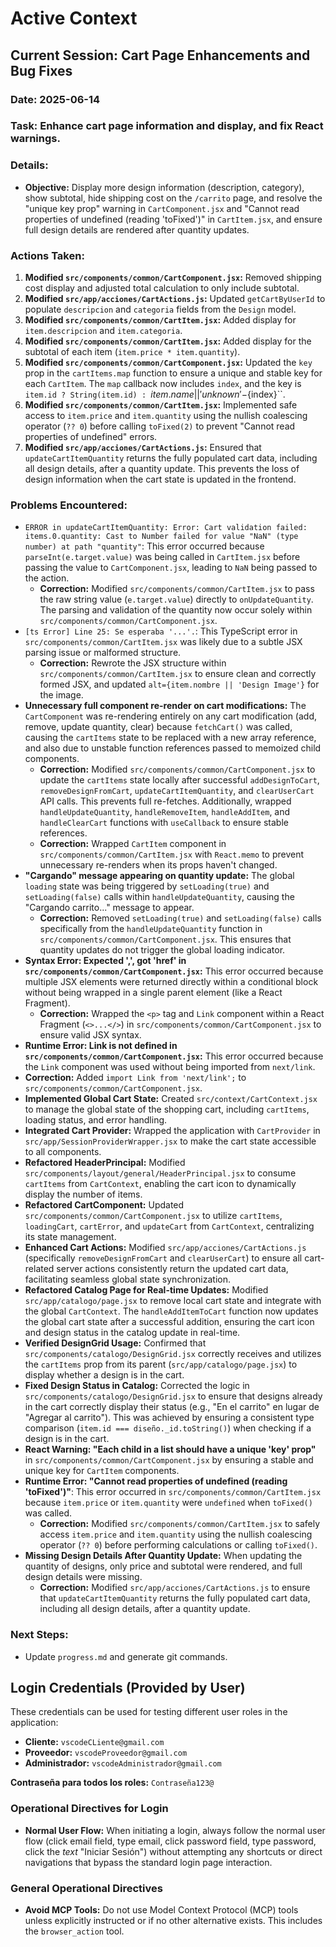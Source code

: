 # Active Context

## Current Session: Cart Page Enhancements and Bug Fixes

### Date: 2025-06-14

### Task: Enhance cart page information and display, and fix React warnings.

### Details:
- **Objective:** Display more design information (description, category), show subtotal, hide shipping cost on the `/carrito` page, and resolve the "unique key prop" warning in `CartComponent.jsx` and "Cannot read properties of undefined (reading 'toFixed')" in `CartItem.jsx`, and ensure full design details are rendered after quantity updates.

### Actions Taken:
1.  **Modified `src/components/common/CartComponent.jsx`:** Removed shipping cost display and adjusted total calculation to only include subtotal.
2.  **Modified `src/app/acciones/CartActions.js`:** Updated `getCartByUserId` to populate `descripcion` and `categoria` fields from the `Design` model.
3.  **Modified `src/components/common/CartItem.jsx`:** Added display for `item.descripcion` and `item.categoria`.
4.  **Modified `src/components/common/CartItem.jsx`:** Added display for the subtotal of each item (`item.price * item.quantity`).
5.  **Modified `src/components/common/CartComponent.jsx`:** Updated the `key` prop in the `cartItems.map` function to ensure a unique and stable key for each `CartItem`. The `map` callback now includes `index`, and the key is `item.id ? String(item.id) : `${item.name || 'unknown'}-${index}``.
6.  **Modified `src/components/common/CartItem.jsx`:** Implemented safe access to `item.price` and `item.quantity` using the nullish coalescing operator (`?? 0`) before calling `toFixed(2)` to prevent "Cannot read properties of undefined" errors.
7.  **Modified `src/app/acciones/CartActions.js`:** Ensured that `updateCartItemQuantity` returns the fully populated cart data, including all design details, after a quantity update. This prevents the loss of design information when the cart state is updated in the frontend.

### Problems Encountered:
-   `ERROR in updateCartItemQuantity: Error: Cart validation failed: items.0.quantity: Cast to Number failed for value "NaN" (type number) at path "quantity"`: This error occurred because `parseInt(e.target.value)` was being called in `CartItem.jsx` before passing the value to `CartComponent.jsx`, leading to `NaN` being passed to the action.
    -   **Correction:** Modified `src/components/common/CartItem.jsx` to pass the raw string value (`e.target.value`) directly to `onUpdateQuantity`. The parsing and validation of the quantity now occur solely within `src/components/common/CartComponent.jsx`.
-   `[ts Error] Line 25: Se esperaba '...'.`: This TypeScript error in `src/components/common/CartItem.jsx` was likely due to a subtle JSX parsing issue or malformed structure.
    -   **Correction:** Rewrote the JSX structure within `src/components/common/CartItem.jsx` to ensure clean and correctly formed JSX, and updated `alt={item.nombre || 'Design Image'}` for the image.
-   **Unnecessary full component re-render on cart modifications:** The `CartComponent` was re-rendering entirely on any cart modification (add, remove, update quantity, clear) because `fetchCart()` was called, causing the `cartItems` state to be replaced with a new array reference, and also due to unstable function references passed to memoized child components.
    -   **Correction:** Modified `src/components/common/CartComponent.jsx` to update the `cartItems` state locally after successful `addDesignToCart`, `removeDesignFromCart`, `updateCartItemQuantity`, and `clearUserCart` API calls. This prevents full re-fetches. Additionally, wrapped `handleUpdateQuantity`, `handleRemoveItem`, `handleAddItem`, and `handleClearCart` functions with `useCallback` to ensure stable references.
    -   **Correction:** Wrapped `CartItem` component in `src/components/common/CartItem.jsx` with `React.memo` to prevent unnecessary re-renders when its props haven't changed.
-   **"Cargando" message appearing on quantity update:** The global `loading` state was being triggered by `setLoading(true)` and `setLoading(false)` calls within `handleUpdateQuantity`, causing the "Cargando carrito..." message to appear.
    -   **Correction:** Removed `setLoading(true)` and `setLoading(false)` calls specifically from the `handleUpdateQuantity` function in `src/components/common/CartComponent.jsx`. This ensures that quantity updates do not trigger the global loading indicator.
-   **Syntax Error: Expected ',', got 'href' in `src/components/common/CartComponent.jsx`:** This error occurred because multiple JSX elements were returned directly within a conditional block without being wrapped in a single parent element (like a React Fragment).
    -   **Correction:** Wrapped the `<p>` tag and `Link` component within a React Fragment (`<>...</>`) in `src/components/common/CartComponent.jsx` to ensure valid JSX syntax.
-   **Runtime Error: Link is not defined in `src/components/common/CartComponent.jsx`:** This error occurred because the `Link` component was used without being imported from `next/link`.
-   **Correction:** Added `import Link from 'next/link';` to `src/components/common/CartComponent.jsx`.
-   **Implemented Global Cart State:** Created `src/context/CartContext.jsx` to manage the global state of the shopping cart, including `cartItems`, loading status, and error handling.
-   **Integrated Cart Provider:** Wrapped the application with `CartProvider` in `src/app/SessionProviderWrapper.jsx` to make the cart state accessible to all components.
-   **Refactored HeaderPrincipal:** Modified `src/components/layout/general/HeaderPrincipal.jsx` to consume `cartItems` from `CartContext`, enabling the cart icon to dynamically display the number of items.
-   **Refactored CartComponent:** Updated `src/components/common/CartComponent.jsx` to utilize `cartItems`, `loadingCart`, `cartError`, and `updateCart` from `CartContext`, centralizing its state management.
-   **Enhanced Cart Actions:** Modified `src/app/acciones/CartActions.js` (specifically `removeDesignFromCart` and `clearUserCart`) to ensure all cart-related server actions consistently return the updated cart data, facilitating seamless global state synchronization.
-   **Refactored Catalog Page for Real-time Updates:** Modified `src/app/catalogo/page.jsx` to remove local cart state and integrate with the global `CartContext`. The `handleAddItemToCart` function now updates the global cart state after a successful addition, ensuring the cart icon and design status in the catalog update in real-time.
-   **Verified DesignGrid Usage:** Confirmed that `src/components/catalogo/DesignGrid.jsx` correctly receives and utilizes the `cartItems` prop from its parent (`src/app/catalogo/page.jsx`) to display whether a design is in the cart.
-   **Fixed Design Status in Catalog:** Corrected the logic in `src/components/catalogo/DesignGrid.jsx` to ensure that designs already in the cart correctly display their status (e.g., "En el carrito" en lugar de "Agregar al carrito"). This was achieved by ensuring a consistent type comparison (`item.id === diseño._id.toString()`) when checking if a design is in the cart.
-   **React Warning: "Each child in a list should have a unique 'key' prop"** in `src/components/common/CartComponent.jsx` by ensuring a stable and unique key for `CartItem` components.
-   **Runtime Error: "Cannot read properties of undefined (reading 'toFixed')"**: This error occurred in `src/components/common/CartItem.jsx` because `item.price` or `item.quantity` were `undefined` when `toFixed()` was called.
    -   **Correction:** Modified `src/components/common/CartItem.jsx` to safely access `item.price` and `item.quantity` using the nullish coalescing operator (`?? 0`) before performing calculations or calling `toFixed()`.
-   **Missing Design Details After Quantity Update:** When updating the quantity of designs, only price and subtotal were rendered, and full design details were missing.
    -   **Correction:** Modified `src/app/acciones/CartActions.js` to ensure that `updateCartItemQuantity` returns the fully populated cart data, including all design details, after a quantity update.

### Next Steps:
-   Update `progress.md` and generate git commands.

## Login Credentials (Provided by User)

These credentials can be used for testing different user roles in the application:

*   **Cliente:** `vscodeCLiente@gmail.com`
*   **Proveedor:** `vscodeProveedor@gmail.com`
*   **Administrador:** `vscodeAdministrador@gmail.com`

**Contraseña para todos los roles:** `Contraseña123@`

### Operational Directives for Login

*   **Normal User Flow:** When initiating a login, always follow the normal user flow (click email field, type email, click password field, type password, click the *text* "Iniciar Sesión") without attempting any shortcuts or direct navigations that bypass the standard login page interaction.

### General Operational Directives

*   **Avoid MCP Tools:** Do not use Model Context Protocol (MCP) tools unless explicitly instructed or if no other alternative exists. This includes the `browser_action` tool.
